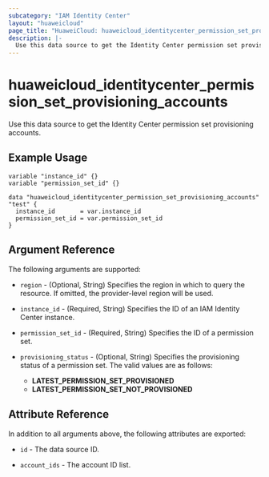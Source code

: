 ```yaml
---
subcategory: "IAM Identity Center"
layout: "huaweicloud"
page_title: "HuaweiCloud: huaweicloud_identitycenter_permission_set_provisioning_accounts"
description: |-
  Use this data source to get the Identity Center permission set provisioning accounts.
---
```


# huaweicloud_identitycenter_permission_set_provisioning_accounts

Use this data source to get the Identity Center permission set provisioning accounts.

## Example Usage

```hcl
variable "instance_id" {}
variable "permission_set_id" {}

data "huaweicloud_identitycenter_permission_set_provisioning_accounts" "test" {
  instance_id       = var.instance_id
  permission_set_id = var.permission_set_id
}
```

## Argument Reference

The following arguments are supported:

* `region` - (Optional, String) Specifies the region in which to query the resource.
  If omitted, the provider-level region will be used.

* `instance_id` - (Required, String) Specifies the ID of an IAM Identity Center instance.

* `permission_set_id` - (Required, String) Specifies the ID of a permission set.

* `provisioning_status` - (Optional, String) Specifies the provisioning status of a permission set.
  The valid values are as follows:
  + **LATEST_PERMISSION_SET_PROVISIONED**
  + **LATEST_PERMISSION_SET_NOT_PROVISIONED**

## Attribute Reference

In addition to all arguments above, the following attributes are exported:

* `id` - The data source ID.

* `account_ids` - The account ID list.
